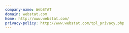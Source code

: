 ```yaml
---
company-name: WebSTAT
domain: webstat.com
home: http://www.webstat.com/
privacy-policy: http://www.webstat.com/tpl_privacy.php
---
```




